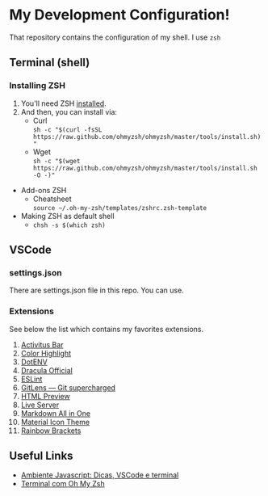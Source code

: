 # My Development Configuration!
That repository contains the configuration of my shell.
I use `zsh`

## Terminal (shell)

### Installing ZSH
1. You'll need ZSH [installed](https://github.com/ohmyzsh/ohmyzsh/wiki/Installing-ZSH).
2. And then, you can install via:
    - Curl<br>`sh -c "$(curl -fsSL https://raw.github.com/ohmyzsh/ohmyzsh/master/tools/install.sh)"`
    - Wget<br>`sh -c "$(wget https://raw.github.com/ohmyzsh/ohmyzsh/master/tools/install.sh -O -)"`

- Add-ons ZSH
	- Cheatsheet<br>`source ~/.oh-my-zsh/templates/zshrc.zsh-template`
- Making ZSH as default shell
	- `chsh -s $(which zsh)`

## VSCode

### settings.json
There are settings.json file in this repo. You can use.

### Extensions
See below the list which contains my favorites extensions.
1. [Activitus Bar](https://marketplace.visualstudio.com/items?itemName=Gruntfuggly.activitusbar)
1. [Color Highlight](https://marketplace.visualstudio.com/items?itemName=naumovs.color-highlight)
1. [DotENV](https://marketplace.visualstudio.com/items?itemName=mikestead.dotenv)
1. [Dracula Official](https://marketplace.visualstudio.com/items?itemName=dracula-theme.theme-dracula)
1. [ESLint](https://marketplace.visualstudio.com/items?itemName=dbaeumer.vscode-eslint)
1. [GitLens — Git supercharged](https://marketplace.visualstudio.com/items?itemName=eamodio.gitlens)
1. [HTML Preview](https://marketplace.visualstudio.com/items?itemName=tht13.html-preview-vscode)
1. [Live Server](https://marketplace.visualstudio.com/items?itemName=ritwickdey.LiveServer)
1. [Markdown All in One](https://marketplace.visualstudio.com/items?itemName=yzhang.markdown-all-in-one)
1. [Material Icon Theme](https://marketplace.visualstudio.com/items?itemName=PKief.material-icon-theme)
1. [Rainbow Brackets](https://marketplace.visualstudio.com/items?itemName=2gua.rainbow-brackets)

## Useful Links
- [Ambiente Javascript: Dicas, VSCode e terminal](https://blog.rocketseat.com.br/ambiente-desenvolvimento-javascript/)
- [Terminal com Oh My Zsh](https://blog.rocketseat.com.br/terminal-com-oh-my-zsh-spaceship-dracula-e-mais/)

